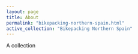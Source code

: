 ```yaml
---
layout: page
title: About
permalink: "bikepacking-northern-spain.html"
active_collection: "Bikepacking Northern Spain"
---
```

A collection